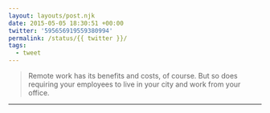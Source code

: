 ```yaml
---
layout: layouts/post.njk
date: 2015-05-05 18:30:51 +00:00
twitter: '595656919559380994'
permalink: /status/{{ twitter }}/
tags: 
  - tweet
---
```


> Remote work has its benefits and costs, of course. But so does requiring your employees to live in your city and work from your office.

---
